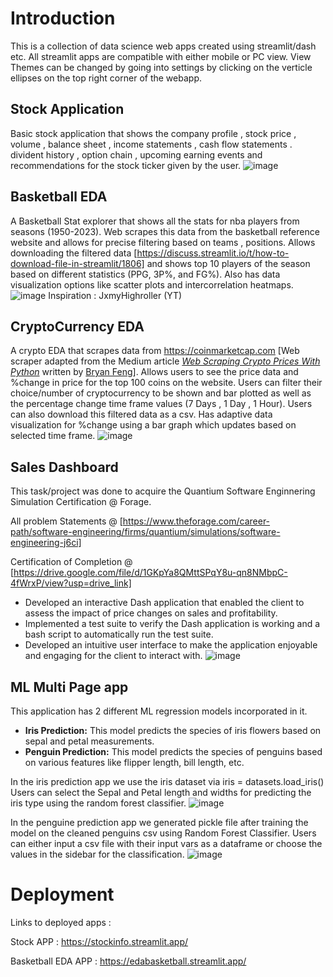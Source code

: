 # Introduction

This is a collection of data science web apps created using streamlit/dash etc.
All streamlit apps are compatible with either mobile or PC view.
View Themes can be changed by going into settings by clicking on the verticle ellipses on the top right corner of the webapp.

## Stock Application
Basic stock application that shows the company profile , stock price , volume , balance sheet , income statements , cash flow statements . divident history , option chain , upcoming earning events and recommendations for the stock ticker given by the user.
![image](https://github.com/Yash-29-10-2003/streamlit-apps/assets/89728102/4a86b314-0918-4b4a-98ed-135acfaf10ce)


## Basketball EDA
A Basketball Stat explorer that shows all the stats for nba players from seasons (1950-2023). Web scrapes this data from the basketball reference website and allows for precise filtering based on teams , positions. Allows downloading the filtered data [https://discuss.streamlit.io/t/how-to-download-file-in-streamlit/1806] and shows top 10 players of the season based on different statistics (PPG, 3P%, and FG%). Also has data visualization options like scatter plots and intercorrelation heatmaps. 
![image](https://github.com/Yash-29-10-2003/streamlit-apps/assets/89728102/07b7aa27-b1f9-4de8-bc56-f97ed13a1f5e)
Inspiration : JxmyHighroller (YT)

## CryptoCurrency EDA
A crypto EDA that scrapes data from https://coinmarketcap.com [Web scraper adapted from the Medium article *[Web Scraping Crypto Prices With Python](https://towardsdatascience.com/web-scraping-crypto-prices-with-python-41072ea5b5bf)* written by [Bryan Feng](https://medium.com/@bryanf)]. Allows users to see the price data and %change in price for the top 100 coins on the website. Users can filter their choice/number of cryptocurrency to be shown and bar plotted as well as the percentage change time frame values (7 Days , 1 Day , 1 Hour). Users can also download this filtered data as a csv. Has adaptive data visualization for %change using a bar graph which updates based on selected time frame.
![image](https://github.com/Yash-29-10-2003/streamlit-apps/assets/89728102/fae387bc-7d83-4b4e-8c3c-8b2836e067e8)

## Sales Dashboard
This task/project was done to acquire the Quantium Software Enginnering Simulation Certification @ Forage. 

All problem Statements @ [https://www.theforage.com/career-path/software-engineering/firms/quantium/simulations/software-engineering-j6ci]

Certification of Completion @ [https://drive.google.com/file/d/1GKpYa8QMttSPqY8u-qn8NMbpC-4fWrxP/view?usp=drive_link]
- Developed an interactive Dash application that enabled the client to assess the impact of price changes on sales and profitability.
- Implemented a test suite to verify the Dash application is working and a bash script to automatically run the test suite.
- Developed an intuitive user interface to make the application enjoyable and engaging for the client to interact with.
![image](https://github.com/Yash-29-10-2003/datascience-apps/assets/89728102/f03c40a6-e71f-4bbd-b630-8ce5dddb4dc1)

## ML Multi Page app
This application has 2 different ML regression models incorporated in it.
- **Iris Prediction:** This model predicts the species of iris flowers based on sepal and petal measurements.
- **Penguin Prediction:** This model predicts the species of penguins based on various features like flipper length, bill length, etc.

In the iris prediction app we use the iris dataset via iris = datasets.load_iris()
Users can select the Sepal and Petal length and widths for predicting the iris type using the random forest classifier.
![image](https://github.com/Yash-29-10-2003/datascience-apps/assets/89728102/e7bec73b-e471-4a9f-b4e1-13cfdc6d9de4)

In the penguine prediction app we generated pickle file after training the model on the cleaned penguins csv using Random Forest Classifier. Users can either input a csv file with their input vars as a dataframe or choose the values in the sidebar for the classification.
![image](https://github.com/Yash-29-10-2003/datascience-apps/assets/89728102/716cfdb8-b84d-4ac8-9742-cfa823210649)

# Deployment
Links to deployed apps :

Stock APP : https://stockinfo.streamlit.app/

Basketball EDA APP : https://edabasketball.streamlit.app/
